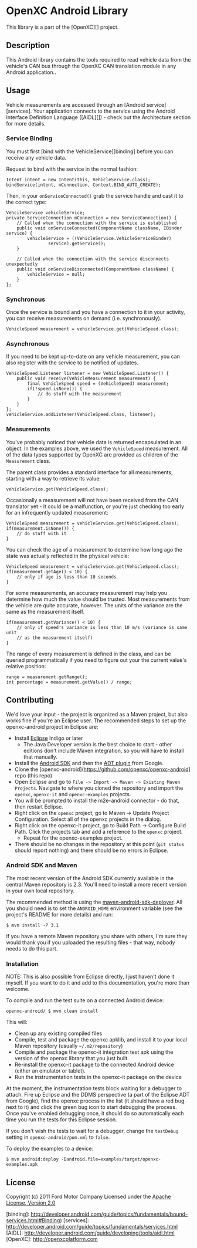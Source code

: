 OpenXC Android Library
=========================

This library is a part of the [OpenXC][] project.

## Description

This Android library contains the tools required to read vehicle data from the
vehicle's CAN bus through the OpenXC CAN translation module in any Android
application..

## Usage

Vehicle measurements are accessed through an [Android service][services]. Your
application connects to the service using the Android Interface Definition
Language ([AIDL][]) - check out the Architecture section for more details.

### Service Binding

You must first [bind with the VehicleService][binding] before you can receive
any vehicle data.

Request to bind with the service in the normal fashion:

    Intent intent = new Intent(this, VehicleService.class);
    bindService(intent, mConnection, Context.BIND_AUTO_CREATE);

Then, in your `onServiceConnected()` grab the service handle and cast it to the
correct type:

    VehcileService vehicleService;
    private ServiceConnection mConnection = new ServiceConnection() {
        // Called when the connection with the service is established
        public void onServiceConnected(ComponentName className, IBinder service) {
            vehicleService = ((VehicleService.VehicleServiceBinder)
                    service).getService();
        }

        // Called when the connection with the service disconnects unexpectedly
        public void onServiceDisconnected(ComponentName className) {
            vehicleService = null;
        }
    };

### Synchronous

Once the service is bound and you have a connection to it in your activity, you
can receive measurements on demand (i.e. synchronously).

    VehicleSpeed measurement = vehicleService.get(VehicleSpeed.class);

### Asynchronous

If you need to be kept up-to-date on any vehicle measurement, you can also
register with the service to be notified of updates.

    VehicleSpeed.Listener listener = new VehicleSpeed.Listener() {
        public void receive(VehicleMeasurement measurement) {
            final VehicleSpeed speed = (VehicleSpeed) measurement;
            if(!speed.isNone()) {
                // do stuff with the measurement
            }
        }
    };
    vehicleService.addListener(VehicleSpeed.class, listener);

### Measurements

You've probably noticed that vehicle data is returned encapsulated in an object.
In the examples above, we used the `VehicleSpeed` measurement. All of the data
types supported by OpenXC are provided as children of the `Measurement` class.

The parent class provides a standard interface for all measurements, starting
with a way to retrieve its value:

    vehicleService.get(VehicleSpeed.class);

Occasionally a measurement will not have been received from the CAN translator
yet - it could be a malfunction, or you're just checking too early for an
infrequently updated measurement:

    VehicleSpeed measurement = vehicleService.get(VehicleSpeed.class);
    if(measurement.isNone()) {
        // do stuff with it
    }

You can check the age of a measurement to determine how long ago the state was
actually reflected in the physical vehicle:

    VehicleSpeed measurement = vehicleService.get(VehicleSpeed.class);
    if(measurement.getAge() < 10) {
        // only if age is less than 10 seconds
    }

For some measurements, an accuracy measurement may help you determine how much
the value should be trusted. Most measurements from the vehicle are quite
accurate, however. The units of the variance are the same as the measurement
itself.

    if(measurement.getVariance() < 10) {
        // only if speed's variance is less than 10 m/s (variance is same unit
        // as the measurement itself)
    }

The range of every measurement is defined in the class, and can be queried
programmatically if you need to figure out your the current value's relative
position:

    range = measurement.getRange();
    int percentage = measurement.getValue() / range;

## Contributing

We'd love your input - the project is organized as a Maven project, but also
works fine if you're an Eclipse user. The recommended steps to set up the
openxc-android project in Eclipse are:

* Install [Eclipse](http://www.eclipse.org/downloads/) Indigo or later
    * The Java Developer version is the best choice to start - other editions
      don't include Maven integration, so you will have to install that
      manually.
* Install the [Android SDK](http://developer.android.com/sdk/index.html) and
  then the [ADT plugin](http://developer.android.com/sdk/eclipse-adt.html)
  from Google.
* Clone the [openxc-android](https://github.com/openxc/openxc-android] repo
    (this repo)
* Open Eclipse and go to `File -> Import -> Maven -> Existing Maven Projects`.
  Navigate to where you cloned the repository and import the `openxc`,
  `openxc-it` and `openxc-examples` projects.
* You will be prompted to install the m2e-android connector - do that, then
  restart Eclipse.
* Right click on the `openxc` project, go to Maven -> Update Project
  Configuration. Select all of the openxc projects in the dialog.
* Right click on the openxc-it project, go to Build Path -> Configure Build
  Path. Click the projects tab and add a reference to the `openxc` project.
    * Repeat for the openxc-examples project.
* There should be no changes in the repository at this point (`git status`
  should report nothing) and there should be no errors in Eclipse.

### Android SDK and Maven

The most recent version of the Android SDK currently available in the central
Maven repository is 2.3. You'll need to install a more recent version in your
own local repository.

The recommended method is using the
[maven-android-sdk-deployer](https://github.com/mosabua/maven-android-sdk-deployer).
All you should need is to set the `ANDROID_HOME` environment variable (see the
project's README for more details) and run:

    $ mvn install -P 3.1

If you have a remote Maven repository you share with others, I'm sure they would
thank you if you uploaded the resulting files - that way, nobody needs to do
this part.

### Installation

NOTE: This is also possible from Eclipse directly, I just haven't done it
myself. If you want to do it and add to this documentation, you're more than
welcome.

To compile and run the test suite on a connected Android device:

    openxc-android/ $ mvn clean install

This will:

* Clean up any existing compiled files
* Compile, test and package the openxc apklib, and install it to your local
  Maven repository (usually `~/.m2/repository`)
* Compile and package the openxc-it integration test apk using the version
  of the openxc library that you just built.
* Re-install the openxc-it package to the connected Android device (either
  an emulator or tablet).
* Run the instrumentation tests in the openxc-it package on the device

At the moment, the instrumentation tests block waiting for a debugger to attach.
Fire up Eclipse and the DDMS perspective (a part of the Eclipse ADT from
Google), find the openxc process in the list (it should have a red bug next to
it) and click the green bug icon to start debugging the process. Once you've
enabled debugging once, it should do so automatically each time you run the
tests for this Eclipse session.

If you don't wish the tests to wait for a debugger, change the `testDebug`
setting in `openxc-android/pom.xml` to `false`.

To deploy the examples to a device:

    $ mvn android:deploy -Dandroid.file=examples/target/openxc-examples.apk

## License

Copyright (c) 2011 Ford Motor Company
Licensed under the [Apache License, Version 2.0][apache]

[apache]: http://www.apache.org/licenses/LICENSE-2.0.html
[binding]: http://developer.android.com/guide/topics/fundamentals/bound-services.html#Binding)
[services]: http://developer.android.com/guide/topics/fundamentals/services.html
[AIDL]: http://developer.android.com/guide/developing/tools/aidl.html
[OpenXC]: http://openxcplatform.com
